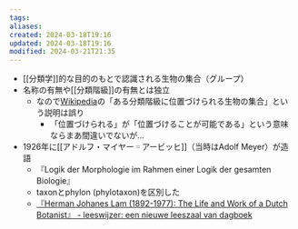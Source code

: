 ```yaml
---
tags: 
aliases: 
created: 2024-03-18T19:16
updated: 2024-03-18T19:16
modified: 2024-03-21T21:35
---
```


- [[分類学]]的な目的のもとで認識される生物の集合（グループ）
- 名称の有無や[[分類階級]]の有無とは独立
    - なので[Wikipedia](https://ja.wikipedia.org/wiki/%E3%82%BF%E3%82%AF%E3%82%BD%E3%83%B3)の「ある分類階級に位置づけられる生物の集合」という説明は誤り
        - 「位置づけられる」が「位置づけることが可能である」という意味ならまあ間違いでないが…
- 1926年に[[アドルフ・マイヤー゠アービッヒ]]（当時はAdolf Meyer）が造語
    - 『Logik der Morphologie im Rahmen einer Logik der gesamten Biologie』
    - taxonとphylon (phylotaxon)を区別した
    - [『Herman Johanes Lam (1892-1977): The Life and Work of a Dutch Botanist』 - leeswijzer: een nieuwe leeszaal van dagboek](https://leeswijzer.hatenadiary.com/entry/20121218/1355787172)